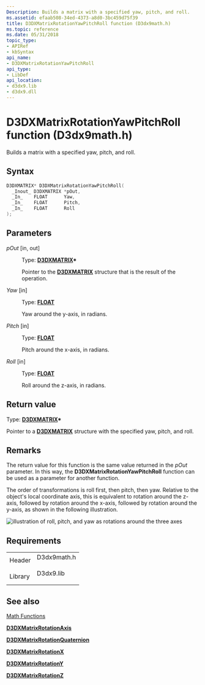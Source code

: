 ```yaml
---
Description: Builds a matrix with a specified yaw, pitch, and roll.
ms.assetid: efaab508-34ed-4373-a8d0-3bc459d75f39
title: D3DXMatrixRotationYawPitchRoll function (D3dx9math.h)
ms.topic: reference
ms.date: 05/31/2018
topic_type: 
- APIRef
- kbSyntax
api_name: 
- D3DXMatrixRotationYawPitchRoll
api_type: 
- LibDef
api_location: 
- d3dx9.lib
- d3dx9.dll
---
```


# D3DXMatrixRotationYawPitchRoll function (D3dx9math.h)

Builds a matrix with a specified yaw, pitch, and roll.

## Syntax


```C++
D3DXMATRIX* D3DXMatrixRotationYawPitchRoll(
  _Inout_ D3DXMATRIX *pOut,
  _In_    FLOAT      Yaw,
  _In_    FLOAT      Pitch,
  _In_    FLOAT      Roll
);
```



## Parameters

<dl> <dt>

*pOut* \[in, out\]
</dt> <dd>

Type: **[**D3DXMATRIX**](d3dxmatrix.md)\***

Pointer to the [**D3DXMATRIX**](d3dxmatrix.md) structure that is the result of the operation.

</dd> <dt>

*Yaw* \[in\]
</dt> <dd>

Type: **[**FLOAT**](../winprog/windows-data-types.md)**

Yaw around the y-axis, in radians.

</dd> <dt>

*Pitch* \[in\]
</dt> <dd>

Type: **[**FLOAT**](../winprog/windows-data-types.md)**

Pitch around the x-axis, in radians.

</dd> <dt>

*Roll* \[in\]
</dt> <dd>

Type: **[**FLOAT**](../winprog/windows-data-types.md)**

Roll around the z-axis, in radians.

</dd> </dl>

## Return value

Type: **[**D3DXMATRIX**](d3dxmatrix.md)\***

Pointer to a [**D3DXMATRIX**](d3dxmatrix.md) structure with the specified yaw, pitch, and roll.

## Remarks

The return value for this function is the same value returned in the *pOut* parameter. In this way, the **D3DXMatrixRotationYawPitchRoll** function can be used as a parameter for another function.

The order of transformations is roll first, then pitch, then yaw. Relative to the object's local coordinate axis, this is equivalent to rotation around the z-axis, followed by rotation around the x-axis, followed by rotation around the y-axis, as shown in the following illustration.

![illustration of roll, pitch, and yaw as rotations around the three axes](images/pitchyawroll.png)

## Requirements



|                    |                                                                                        |
|--------------------|----------------------------------------------------------------------------------------|
| Header<br/>  | <dl> <dt>D3dx9math.h</dt> </dl> |
| Library<br/> | <dl> <dt>D3dx9.lib</dt> </dl>   |



## See also

<dl> <dt>

[Math Functions](dx9-graphics-reference-d3dx-functions-math.md)
</dt> <dt>

[**D3DXMatrixRotationAxis**](d3dxmatrixrotationaxis.md)
</dt> <dt>

[**D3DXMatrixRotationQuaternion**](d3dxmatrixrotationquaternion.md)
</dt> <dt>

[**D3DXMatrixRotationX**](d3dxmatrixrotationx.md)
</dt> <dt>

[**D3DXMatrixRotationY**](d3dxmatrixrotationy.md)
</dt> <dt>

[**D3DXMatrixRotationZ**](d3dxmatrixrotationz.md)
</dt> </dl>

 

 
